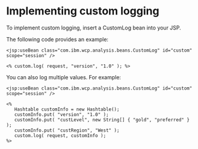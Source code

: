 # Implementing custom logging

To implement custom logging, insert a CustomLog bean into your JSP.

The following code provides an example:

```
<jsp:useBean class="com.ibm.wcp.analysis.beans.CustomLog" id="custom" scope="session" />
  
<% custom.log( request, "version", "1.0" ); %>
```

You can also log multiple values. For example:

```
<jsp:useBean class="com.ibm.wcp.analysis.beans.CustomLog" id="custom" scope="session" />

<%
   Hashtable customInfo = new Hashtable();
   customInfo.put( "version", "1.0" );
   customInfo.put( "custLevel", new String[] { "gold", "preferred" } );
   customInfo.put( "custRegion", "West" );
   custom.log( request, customInfo );
%>
```


